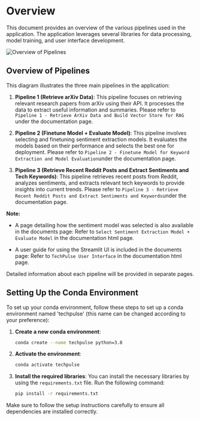 # Overview

This document provides an overview of the various pipelines used in the application. The application leverages several libraries for data processing, model training, and user interface development.

![Overview of Pipelines](./docs/source/_static/Architecture.png)

## Overview of Pipelines

This diagram illustrates the three main pipelines in the application:

1. **Pipeline 1 (Retrieve arXiv Data)**: This pipeline focuses on retrieving relevant research papers from arXiv using their API. It processes the data to extract useful information and summaries. Please refer to `Pipeline 1 - Retrieve ArXiv Data and Build Vector Store for RAG` under the documentation page.

2. **Pipeline 2 (Finetune Model + Evaluate Model)**: This pipeline involves selecting and finetuning sentiment extraction models. It evaluates the models based on their performance and selects the best one for deployment. Please refer to `Pipeline 2 - Finetune Model for Keyword Extraction and Model Evaluation`under the documentation page.

3. **Pipeline 3 (Retrieve Recent Reddit Posts and Extract Sentiments and Tech Keywords)**: This pipeline retrieves recent posts from Reddit, analyzes sentiments, and extracts relevant tech keywords to provide insights into current trends. Please refer to `Pipeline 3 - Retrieve Recent Reddit Posts and Extract Sentiments and Keywords`under the documentation page.

**Note:** 

- A page detailing how the sentiment model was selected is also available in the documents page: Refer to `Select Sentiment Extraction Model + Evaluate Model` in the documentation html page. 

- A user guide for using the Streamlit UI is included in the documents page: Refer to `TechPulse User Interface` in the documentation html page.  

Detailed information about each pipeline will be provided in separate pages.

## Setting Up the Conda Environment

To set up your conda environment, follow these steps to set up a conda environment named 'techpulse' (this name can be changed according to your preference):

1. **Create a new conda environment**:

   ```bash
   conda create --name techpulse python=3.8
   ```

2. **Activate the environment**:

   ```bash
   conda activate techpulse
   ```

3. **Install the required libraries**:
   You can install the necessary libraries by using the `requirements.txt` file. Run the following command:

   ```bash
   pip install -r requirements.txt
   ```

Make sure to follow the setup instructions carefully to ensure all dependencies are installed correctly.